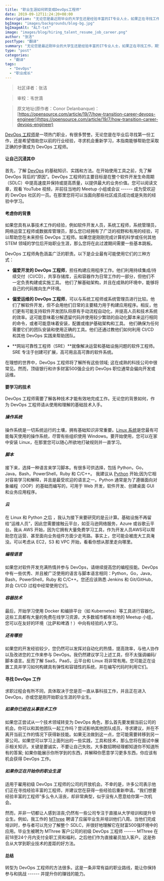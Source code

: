 ```yaml
---
title: "职业生涯如何转变成DevOps工程师"
date: 2019-09-12T11:24:20+08:00
description: "无论您是最近刚毕业的大学生还是经验丰富的IT专业人士，如果正在寻找工作，期望职场得到提升，文中的建议能够帮助您成为一名DevOps工程师。"
bgImage: "images/backgrounds/blog-bg.jpg"
bgImageAlt: "ALT-txt"
image: "images/blog/hiring_talent_resume_job_career.png"
author: "张洁"
postType: "翻译"
summary: "无论您是最近刚毕业的大学生还是经验丰富的IT专业人士，如果正在寻找工作，期望职场得到提升，文中的建议能够帮助您成为一名DevOps工程师。"
type: "post"
categories: 
  - "翻译"
tags:
  - "DevOps"
  - "职业成长"
---
```


>社区译者：张洁

>审校：韦世滴

>原文地址(原作者：Conor Delanbanque)：[https://opensource.com/article/19/7/how-transition-career-devops-engineer](https://opensource.com/article/19/7/how-transition-career-devops-engineer)


[DevOps 工程师](https://opensource.com/article/19/7/devops-vs-sysadmin)是一项热门职业，有很多赞誉。无论您是在毕业后寻找第一份工作，还是希望借助您以前的行业经验，寻求机会重新学习，本指南能够帮助您采取正确的步骤成为 DevOps 工程师。

#### 让自己沉浸其中

首先，了解 [DevOps](https://opensource.com/resources/devops) 的基础知识、实践和方法。在开始使用工具之前，先了解 DevOps 背后的“原因”。DevOps 工程师的主要目标是在整个软件开发生命周期（SDLC）中提高速度并保持或提高质量，以提供最大的业务价值。您可以阅读文章，观看 YouTube 视频，并前往当地的 Meetup 小组或会议 ------ 成为受欢迎的 DevOps 社区的一员。在那里您将可以当面向那些社区成员成功或是失败的经验中学习。

#### 考虑你的背景

如果您具有从事技术工作的经验，例如软件开发人员，系统工程师，系统管理员，网络运营工程师或数据库管理员，那么您已经拥有了广泛的视野和有用的经验，可以帮助您在未来担任 DevOps 工程师。如果您是刚刚完成计算机科学或任何其他 STEM 领域的学位后开始职业生涯，那么您将在此过渡期间需要一些基本跳板。

DevOps 工程师角色涵盖广泛的职责。以下是企业最有可能使用它们的三种方式：

* **偏爱开发的 DevOps 工程师**，担任构建应用程序工作。他们利用持续集成/持续交付（CI/CD），共享存储库，云和容器作为日常工作的一部分，但他们不一定负责构建或实施工具。 他们了解基础架构，并且在成熟的环境中，能够将自己的代码推向生产环境。

* **偏爱运维的 DevOps 工程师**，可以与系统工程师或系统管理员进行比较。他们了解软件开发，但不会用他们日常的主要精力用于构建应用程序。相反，他们更有可能支持软件开发团队将原有手动流程自动化，并提高人员和技术系统的效率。这可能意味着分解遗留代码并使用较少繁琐的自动化脚本来运行相同的命令，或者可能意味着安装，配置或维护基础架构和工具。 他们确保为任何需要它们的团队安装和使用正确的工具。他们还通过教他们如何利用 CI/CD 和其他 DevOps 实践来帮助团队。

* **网站可靠性工程师（SRE）**就像解决运营和基础设施问题的软件工程师。SRE 专注于创建可扩展，高可用且高可靠的软件系统。

在理想的世界中，DevOps 工程师将了解所有这些领域; 这在成熟的科技公司中很常见。然而，顶级银行和许多财富500强企业的 DevOps 职位通常会偏向开发或运维。

#### 要学习的技术

DevOps 工程师需要了解各种技术才能有效地完成工作。无论您的背景如何，作为 DevOps 工程师请从使用和理解的基础技术入手。

##### 操作系统

操作系统是一切系统运行的土壤，拥有基础知识非常重要。[Linux 系统](https://opensource.com/resources/linux)是您最有可能每天使用的操作系统，尽管有些组织使用 Windows。要开始使用，您可以在家中安装 Linux，在那里您可以随心所欲地打破规则并一直学习。

##### 脚本

接下来，选择一种语言来学习脚本。有很多可供选择，包括 Python，Go，Java，Bash，PowerShell，Ruby 和 C/C++。 我建议从 [Python](https://opensource.com/resources/python) 开始;因为它相对容易学习和解释，并且是最受欢迎的语言之一。Python 通常是为了遵循面向对象编程（OOP）的基础而编写的，可用于 Web 开发，软件开发、创建桌面 GUI 和业务应用程序。

##### 云

在 Linux 和 Python 之后 ，我认为接下来要研究的是云计算。基础设施不再留给“运维人员”，因此您需要接触云平台，如亚马逊网络服务，Azure 或谷歌云平台。我从 AWS 开始，因为它拥有大量免费学习工具，作为开发人员AWS可以帮助您在运营、甚至面向业务组件方面少走弯路。事实上，您可能会被庞大工具淹没。可以考虑从 EC2，S3 和 VPC 开始，看看你想从那里走向哪里。

##### 编程语言

如果您对软件开发充满热情并参与 DevOps，请继续提高您的编程技能。DevOps 中有一些优秀、并且被广泛使用的语言与脚本语言相同：Python，Go，Java，Bash，PowerShell，Ruby 和 C/C++。您还应该熟悉 Jenkins 和 Git/GitHub，并会 CI/CD 过程中经常使用它们。

##### 容器技术

最后，开始学习使用 Docker 和编排平台（如 Kubernetes）等工具进行容器化。这些工具都有大量的免费在线学习资源，大多数城市都有本地的 Meetup 小组，您可以在友好的环境（比萨和啤酒！）中向有经验的人学习。

##### 还有哪些

如果您的开发经验较少，您仍然可以发挥对自动化的热情，提高效率，与他人协作以及改进您的工作来参与 DevOps。我仍然建议学习上述工具，但不太强调编码/脚本语言。反而了解 SaaS，PaaS，云平台和 Linux 将非常有用。您可能正在设置工具并学习如何构建具有弹性和容错性的系统，并在编写代码时利用它们。

#### 寻找 DevOps 工作

求职过程会有所不同，具体取决于您是否一直从事科技工作，并且正在进入 DevOps，亦或您是刚开始职业生涯的毕业生。

##### 如果你已经在从事技术工作

如果您正尝试从一个技术领域转变为 DevOps 角色，那么首先要发掘当前公司的机会。你可以和其他团队一起工作吗？尝试影响其他团队成员，寻求建议，并在不离开当前工作的情况下获得新技能。如果无法做到这一点，您可能需要转移到另一家公司。如果您可以学习上面列出的一些实践，工具和技术，那么您将在面试中展示相关知识。关键是要诚实，不要让自己失败。大多数招聘经理都知道你不知道所有的答案; 如果你能展示你所学到的东西，并解释你愿意学习更多东西，你应该有机会获得 DevOps 工作。

##### 如果你正在开始你的职业生涯

适用于雇用初级 DevOps 工程师的公司的开放机会。不幸的是，许多公司表示他们正在寻找经验丰富的工程师，并建议您在获得一些经验后重新申请。“我们想要经验丰富的工程师”多么令人沮丧，却非常典型，似乎没有人愿意给你第一次机会。

然而，并非一切都让人感到沮丧;仍然有一些公司专注于直接从大学培训和提升毕业生。例如，我工作的 [MThree](https://www.mthreealumni.com/) 聘请了应届毕业生并培训他们八周。当他们完成培训时，参与者可以充分了解整个 SDLC，并很好地理解它在财富500强环境中的应用。毕业生被聘为 MThree 客户公司的初级 DevOps 工程师 ------ MThree 在前18至24个月内支付全职工资和福利，之后他们作为直接雇员加入客户。这是弥合从大学到职业技术的差距的好方法。

#### 总结

转型为 DevOps 工程师的方法很多。这是一条非常有益的职业路线，能让你保持参与和挑战 ------ 并提升你的赚钱的能力。

